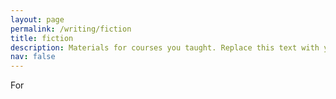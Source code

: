 ```yaml
---
layout: page
permalink: /writing/fiction
title: fiction
description: Materials for courses you taught. Replace this text with your description.
nav: false
---
```


For
